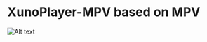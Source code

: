 # XunoPlayer-MPV based on MPV

![Alt text](http://www.xuno.com/images/XunoPlayer-MPV_sc.png "XunoPlayer-MPV")

